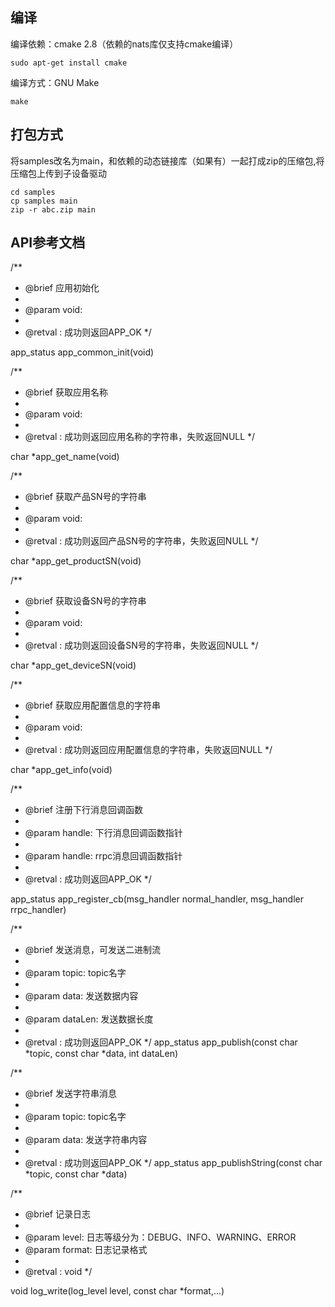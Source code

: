 ## 编译
编译依赖：cmake 2.8（依赖的nats库仅支持cmake编译）
```
sudo apt-get install cmake
```
编译方式：GNU Make
```
make
```

## 打包方式
将samples改名为main，和依赖的动态链接库（如果有）一起打成zip的压缩包,将压缩包上传到子设备驱动
```
cd samples
cp samples main
zip -r abc.zip main
```

## API参考文档

/**
 * @brief 应用初始化
 *
 * @param void: 
 *
 * @retval : 成功则返回APP_OK
 */
 
app_status app_common_init(void)

/**
 * @brief 获取应用名称
 *
 * @param void:               
 *
 * @retval : 成功则返回应用名称的字符串，失败返回NULL
 */
 
char *app_get_name(void)

/**
 * @brief 获取产品SN号的字符串
 *
 * @param void:               
 *
 * @retval : 成功则返回产品SN号的字符串，失败返回NULL
 */
 
char *app_get_productSN(void)

/**
 * @brief 获取设备SN号的字符串
 *
 * @param void:               
 *
 * @retval : 成功则返回设备SN号的字符串，失败返回NULL
 */
 
char *app_get_deviceSN(void)

/**
 * @brief 获取应用配置信息的字符串
 *
 * @param void:               
 *
 * @retval : 成功则返回应用配置信息的字符串，失败返回NULL
 */
 
char *app_get_info(void)

/**
 * @brief 注册下行消息回调函数
 *
 * @param handle: 下行消息回调函数指针           
 *
 * @param handle: rrpc消息回调函数指针           
 *
 * @retval : 成功则返回APP_OK
 */
 
app_status app_register_cb(msg_handler normal_handler, msg_handler rrpc_handler)

/**
 * @brief 发送消息，可发送二进制流
 *
 * @param topic: topic名字         
 *
 * @param data: 发送数据内容 
 *
 * @param dataLen: 发送数据长度
 *
 * @retval : 成功则返回APP_OK
 */
app_status app_publish(const char *topic, const char *data, int dataLen)

/**
 * @brief 发送字符串消息
 *
 * @param topic: topic名字         
 *
 * @param data: 发送字符串内容
 *
 * @retval : 成功则返回APP_OK
 */
app_status app_publishString(const char *topic, const char *data)

/**
 * @brief 记录日志
 *
 * @param level:        日志等级分为：DEBUG、INFO、WARNING、ERROR
 * @param format:       日志记录格式
 *
 * @retval : void
 */
 
void log_write(log_level level, const char *format,...)

